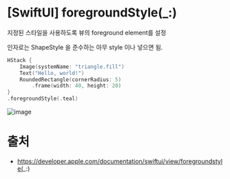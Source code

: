 # [SwiftUI] foregroundStyle(_:)
지정된 스타일을 사용하도록 뷰의 foreground element를 설정

인자로는 ShapeStyle 을 준수하는 아무 style 이나 넣으면 됨. 
```swift
HStack {
    Image(systemName: "triangle.fill")
    Text("Hello, world!")
    RoundedRectangle(cornerRadius: 5)
        .frame(width: 40, height: 20)
}
.foregroundStyle(.teal)
```
![image](https://user-images.githubusercontent.com/20410193/172451602-f255fcd8-16de-4608-a8f0-76d50382cde3.png)


# 출처 
- https://developer.apple.com/documentation/swiftui/view/foregroundstyle(_:)
